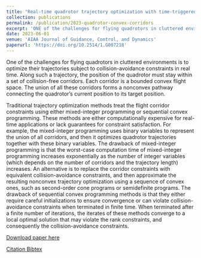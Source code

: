 ```yaml
---
title: "Real-time quadrotor trajectory optimization with time-triggered corridor constraints"
collection: publications
permalink: /publication/2023-quadrotor-convex-corridors
excerpt: 'ONE of the challenges for flying quadrotors in cluttered envi-ronments is to optimize their trajectories subject to collision avoidance constraints in real time. Along such a trajectory, the position of the quadrotor must stay within a set of collision-free corridors. Each corridor is a bounded convex flight space.'
date: 2023-06-01
venue: 'AIAA Journal of Guidance, Control, and Dynamics'
paperurl: 'https://doi.org/10.2514/1.G007218'
---
```


One of the challenges for flying quadrotors in cluttered environments is to optimize their trajectories subject to collision-avoidance constraints in real time. Along such a trajectory, the position of the quadrotor must stay within a set of collision-free corridors. Each corridor is a bounded convex flight space. The union of all these corridors forms a nonconvex pathway connecting the quadrotor’s current position to its target position.

Traditional trajectory optimization methods treat the flight corridor constraints using either mixed-integer programming or sequential convex programming. These methods are either computationally expensive for real-time applications or lack guarantees for constraint satisfaction. For example, the mixed-integer programming uses binary variables to represent the union of all corridors, and then it optimizes quadrotor trajectories together with these binary variables. The drawback of mixed-integer programming is that the worst-case computation time of mixed-integer programming increases exponentially as the number of integer variables (which depends on the number of corridors and the trajectory length) increases. An alternative is to replace the corridor constraints with equivalent collision-avoidance constraints, and then approximate the resulting nonconvex trajectory optimization using a sequence of convex ones, such as second-order cone programs or semidefinite programs. The drawback of sequential convex programming methods is that they either require careful initializations to ensure convergence or can violate collision-avoidance constraints when terminated in finite time. When terminated after a finite number of iterations, the iterates of these methods converge to a local optimal solution that may violate the rank constraints, and consequently the collision-avoidance constraints.

[Download paper here](https://doi.org/10.2514/1.G007218)

[Citation Bibtex](https://scholar.googleusercontent.com/scholar.bib?q=info:X34YyH22RbYJ:scholar.google.com/&output=citation&scisdr=ClE48TDzEJD2rC8NKrk:AFWwaeYAAAAAZ5MLMrm7eCIZ89xWxYnJ9l7luZc&scisig=AFWwaeYAAAAAZ5MLMjx8EXmLiv_KDSwFZZP5VJ0&scisf=4&ct=citation&cd=-1&hl=en&scfhb=1)